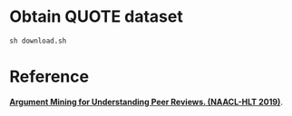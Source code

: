# Obtain QUOTE dataset

    sh download.sh

# Reference
**[Argument Mining for Understanding Peer Reviews. (NAACL-HLT 2019)](https://www.aclweb.org/anthology/N19-1219.pdf)**.
